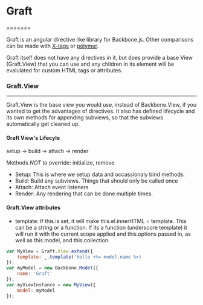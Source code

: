# Graft
=======

Graft is an angular directive like library for Backbone.js. Other comparisons can be made with [X-tags](http://www.x-tags.org/) or [polymer](http://www.polymer-project.org/). 

Graft itself does not have any directives in it, but does provide a base View (Graft.View) that you can use and any children in its element will be evalulated for custom HTML tags or attributes.

### Graft.View
---
Graft.View is the base view you would use, instead of Backbone.View, if you wanted to get the advantages of directives. It also has defined lifecycle and its own methods for appending subviews, so that the subviews automatically get cleaned up.

#### Graft View's Lifecyle
setup -> build -> attach -> render

Methods *NOT* to override: initialize, remove

* Setup: This is where we setup data and occassionaly bind methods.
* Build: Build any subviews. Things that should only be called once
* Attach: Attach event listeners
* Render: Any rendering that can be done multiple times.

#### Graft.View attributes
* template: If this is set, it will make this.el.innerHTML = template. This can be a string or a function. If its a function (underscore template) it will run it with the current scope applied and this.options passed in, as well as this.model, and this.collection.
```javascript
var MyView = Graft.View.extend({
	template: _.template('hello <%= model.name %>)
});
var myModel = new Backbone.Model({
	name: 'Graft'
});
var myViewInstance = new MyView({
	model: myModel
});
```

